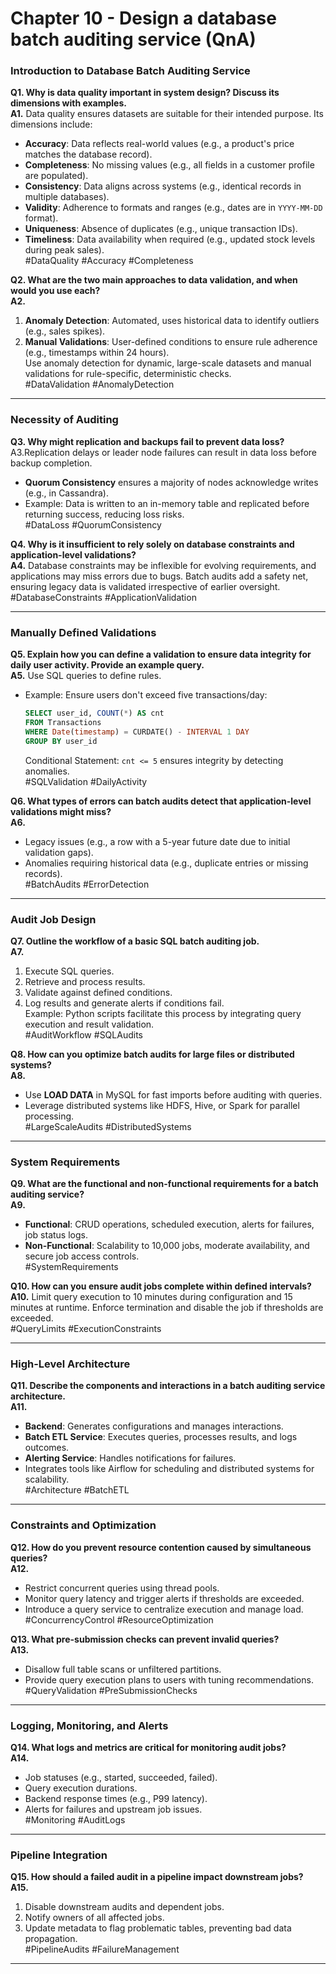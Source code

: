 # Chapter 10 - Design a database batch auditing service (QnA)

### **Introduction to Database Batch Auditing Service**

**Q1. Why is data quality important in system design? Discuss its dimensions with examples.**  
**A1.** Data quality ensures datasets are suitable for their intended purpose. Its dimensions include:

- **Accuracy**: Data reflects real-world values (e.g., a product's price matches the database record).
- **Completeness**: No missing values (e.g., all fields in a customer profile are populated).
- **Consistency**: Data aligns across systems (e.g., identical records in multiple databases).
- **Validity**: Adherence to formats and ranges (e.g., dates are in `YYYY-MM-DD` format).
- **Uniqueness**: Absence of duplicates (e.g., unique transaction IDs).
- **Timeliness**: Data availability when required (e.g., updated stock levels during peak sales).  
  #DataQuality #Accuracy #Completeness

**Q2. What are the two main approaches to data validation, and when would you use each?**  
**A2.**

1. **Anomaly Detection**: Automated, uses historical data to identify outliers (e.g., sales spikes).
2. **Manual Validations**: User-defined conditions to ensure rule adherence (e.g., timestamps within 24 hours).  
    Use anomaly detection for dynamic, large-scale datasets and manual validations for rule-specific, deterministic checks.  
   #DataValidation #AnomalyDetection

---

### **Necessity of Auditing**

**Q3. Why might replication and backups fail to prevent data loss?**
A3.Replication delays or leader node failures can result in data loss before backup completion.

- **Quorum Consistency** ensures a majority of nodes acknowledge writes (e.g., in Cassandra).
- Example: Data is written to an in-memory table and replicated before returning success, reducing loss risks.  
  #DataLoss #QuorumConsistency

**Q4. Why is it insufficient to rely solely on database constraints and application-level validations?**  
**A4.** Database constraints may be inflexible for evolving requirements, and applications may miss errors due to bugs. Batch audits add a safety net, ensuring legacy data is validated irrespective of earlier oversight.  
 #DatabaseConstraints #ApplicationValidation

---

### **Manually Defined Validations**

**Q5. Explain how you can define a validation to ensure data integrity for daily user activity. Provide an example query.**  
**A5.** Use SQL queries to define rules.

- Example: Ensure users don't exceed five transactions/day:
  ```sql
  SELECT user_id, COUNT(*) AS cnt
  FROM Transactions
  WHERE Date(timestamp) = CURDATE() - INTERVAL 1 DAY
  GROUP BY user_id
  ```
  Conditional Statement: `cnt <= 5` ensures integrity by detecting anomalies.  
  #SQLValidation #DailyActivity

**Q6. What types of errors can batch audits detect that application-level validations might miss?**  
**A6.**

- Legacy issues (e.g., a row with a 5-year future date due to initial validation gaps).
- Anomalies requiring historical data (e.g., duplicate entries or missing records).  
  #BatchAudits #ErrorDetection

---

### **Audit Job Design**

**Q7. Outline the workflow of a basic SQL batch auditing job.**  
**A7.**

1. Execute SQL queries.
2. Retrieve and process results.
3. Validate against defined conditions.
4. Log results and generate alerts if conditions fail.  
    Example: Python scripts facilitate this process by integrating query execution and result validation.  
   #AuditWorkflow #SQLAudits

**Q8. How can you optimize batch audits for large files or distributed systems?**  
**A8.**

- Use **LOAD DATA** in MySQL for fast imports before auditing with queries.
- Leverage distributed systems like HDFS, Hive, or Spark for parallel processing.  
  #LargeScaleAudits #DistributedSystems

---

### **System Requirements**

**Q9. What are the functional and non-functional requirements for a batch auditing service?**  
**A9.**

- **Functional**: CRUD operations, scheduled execution, alerts for failures, job status logs.
- **Non-Functional**: Scalability to 10,000 jobs, moderate availability, and secure job access controls.  
  #SystemRequirements

**Q10. How can you ensure audit jobs complete within defined intervals?**  
**A10.** Limit query execution to 10 minutes during configuration and 15 minutes at runtime. Enforce termination and disable the job if thresholds are exceeded.  
 #QueryLimits #ExecutionConstraints

---

### **High-Level Architecture**

**Q11. Describe the components and interactions in a batch auditing service architecture.**  
**A11.**

- **Backend**: Generates configurations and manages interactions.
- **Batch ETL Service**: Executes queries, processes results, and logs outcomes.
- **Alerting Service**: Handles notifications for failures.
- Integrates tools like Airflow for scheduling and distributed systems for scalability.  
  #Architecture #BatchETL

---

### **Constraints and Optimization**

**Q12. How do you prevent resource contention caused by simultaneous queries?**  
**A12.**

- Restrict concurrent queries using thread pools.
- Monitor query latency and trigger alerts if thresholds are exceeded.
- Introduce a query service to centralize execution and manage load.  
  #ConcurrencyControl #ResourceOptimization

**Q13. What pre-submission checks can prevent invalid queries?**  
**A13.**

- Disallow full table scans or unfiltered partitions.
- Provide query execution plans to users with tuning recommendations.  
  #QueryValidation #PreSubmissionChecks

---

### **Logging, Monitoring, and Alerts**

**Q14. What logs and metrics are critical for monitoring audit jobs?**  
**A14.**

- Job statuses (e.g., started, succeeded, failed).
- Query execution durations.
- Backend response times (e.g., P99 latency).
- Alerts for failures and upstream job issues.  
  #Monitoring #AuditLogs

---

### **Pipeline Integration**

**Q15. How should a failed audit in a pipeline impact downstream jobs?**  
**A15.**

1. Disable downstream audits and dependent jobs.
2. Notify owners of all affected jobs.
3. Update metadata to flag problematic tables, preventing bad data propagation.  
   #PipelineAudits #FailureManagement

---
